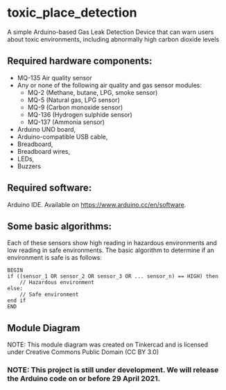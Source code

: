 # toxic_place_detection
A simple Arduino-based Gas Leak Detection Device that can warn users about toxic environments, including abnormally high carbon dioxide levels

## Required hardware components:
<ul>
  <li> MQ-135 Air quality sensor </li>
  <li> Any or none of the following air quality and gas sensor modules: 
  <ul>
    <li> MQ-2 (Methane, butane, LPG, smoke sensor)</li>
    <li> MQ-5 (Natural gas, LPG sensor)</li>
    <li> MQ-9 (Carbon monoxide sensor)</li>
    <li> MQ-136 (Hydrogen sulphide sensor)</li>
    <li> MQ-137 (Ammonia sensor)</li>
  </ul>
  <li> Arduino UNO board, </li> 
  <li> Arduino-compatible USB cable, </li> 
  <li> Breadboard, </li>
  <li> Breadboard wires, </li>
  <li> LEDs, </li>
  <li> Buzzers </li></ul>

## Required software:
Arduino IDE. Available on https://www.arduino.cc/en/software.

## Some basic algorithms:
Each of these sensors show high reading in hazardous environments and low reading in safe environments.
The basic algorithm to determine if an environment is safe is as follows:
```
BEGIN
if ((sensor_1 OR sensor_2 OR sensor_3 OR ... sensor_n) == HIGH) then
    // Hazardous environment
else:
    // Safe environment
end if
END
```

## Module Diagram
NOTE: This module diagram was created on Tinkercad and is licensed under Creative Commons Public Domain (CC BY 3.0)

### NOTE: This project is still under development. We will release the Arduino code on or before 29 April 2021.
